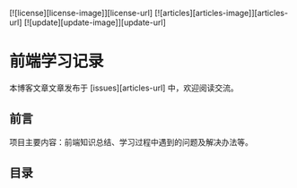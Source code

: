 [![license][license-image]][license-url]
[![articles][articles-image]][articles-url]
[![update][update-image]][update-url]

# 前端学习记录

本博客文章文章发布于 [issues][articles-url] 中，欢迎阅读交流。

## 前言

项目主要内容：前端知识总结、学习过程中遇到的问题及解决办法等。

## 目录




